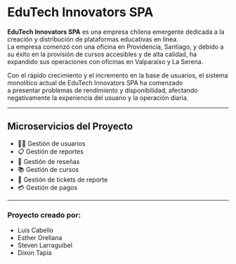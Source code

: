 # EduTech Innovators SPA

**EduTech Innovators SPA** es una empresa chilena emergente dedicada a la creación y distribución de plataformas educativas en línea.  
La empresa comenzó con una oficina en Providencia, Santiago, y debido a su éxito en la provisión de cursos accesibles y de alta calidad, ha expandido sus operaciones con oficinas en Valparaíso y La Serena.  

Con el rápido crecimiento y el incremento en la base de usuarios, el sistema monolítico actual de EduTech Innovators SPA ha comenzado  
a presentar problemas de rendimiento y disponibilidad, afectando negativamente la experiencia del usuario y la operación diaria.

---

## Microservicios del Proyecto

- 🧑‍🎓 Gestión de usuarios  
- 📋 Gestión de reportes  
- 🌟 Gestión de reseñas  
- 📚 Gestión de cursos  
- 🎫 Gestión de tickets de reporte  
- 💳 Gestión de pagos  

---

### Proyecto creado por:

- Luis Cabello  
- Esther Orellana  
- Steven Larraguibel  
- Dixon Tapia
